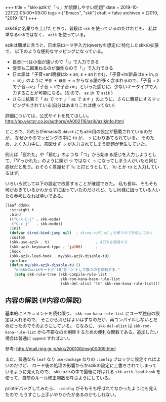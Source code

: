 +++
title = "skk-azikで「っ」が誤爆しやすい問題"
date = 2019-10-22T22:05:00+09:00
tags = ["Emacs", "skk"]
draft = false
archives = [2019, "2019-10"]
+++

skk48に名乗りを上げたとおり、普段は `skk` を使っているのだけれども、
私は単なるskkではなく、 `azik` を使っている。

azikは簡単に言うと、日本語ローマ字入力(qwertyを想定)に特化したskkの拡張で、
以下のような便利なマッピングになっている。

-   長音(ー)は小指が遠いので「:」で入力できる
-   促音も二回重ねるのが面倒なので「;」で入力できる
-   日本語は「子音+an(晩餐はb + an, s + anとか)」、「子音+in(新品はs + in, p + in)」のように `子音 + 母音 + n` からなる語が多く含まれるので、「子音 + zで子音+az」「子音 + kで子音+in」といった感じに、少ないキータイプで入力することが可能になる。(なので、 `az` `ik` で `azik` )
-   さらに拡張で「 `ds` で `です` 」「 `ms` で `ます` 」のように、さらに簡易にするマッピングもされている(自分はあまりこれは使ってない)

詳細については、公式サイトを見てほしい。
<http://hp.vector.co.jp/authors/VA002116/azik/azikinfo.html>

ところで、われらがemacsの `ddskk` にもazik用の設定が搭載されているのだが、
なぜかそのマッピングの中に `tU` が、 `っ` にわりあてられている。
そのため、よく入力中に、意図せず `っ` が入力されてしまう問題が発生していた。

例えば「疲れた」や「積む」のような「つ」から始まる感じを入力しようとして、「▽っかれた」のように頭が `つ` ではなく `っ` になってしまう人がいたら同じ症状だと思う。おそらく意識せず `Tu` と打とうとして、 `TU` とか `tU` と入力しているはず。

いろいろ試して以下の設定で改善することが確認できた。
私も長年、そもそも何がおきているかわからずに困っていたのだけれど、もし同様に困っている人いたら参考になれば幸いである。

```lisp
(leaf ddskk
  :straight t
  :bind
  (("C-x C-j" . skk-mode)
   ("C-x j"   . skk-mode))
  :init
  (defvar dired-bind-jump nil)  ; dired-xがC-xC-jを奪うので対処しておく
  :custom
  (skk-use-azik . t)                     ; AZIKを使用する
  (skk-azik-keyboard-type . 'jp106)      ;
  :hook
  (skk-azik-load-hook . my/skk-azik-disable-tU)
  :preface
  (defun my/skk-azik-disable-tU ()
    "ddskkのazikモードが`tU'を`つ'として扱うのを抑制する."
    (setq skk-rule-tree (skk-compile-rule-list
                         skk-rom-kana-base-rule-list
                         (skk-del-alist "tU" skk-rom-kana-rule-list)))))
```


## 内容の解説 {#内容の解説}

基本的にドキュメントを読む限り、 `skk-rom-kana-rule-list` にユーザ独自の設定は入れるので、
そこから消せばよいはずなのだが、再コンパイルしないとだめだったのでそのようにしている。
ちなみに、 `skk-del-alist` は `skk-rom-kana-rule-list` から不要なのを削除するための便利な関数である。追加したい場合は普通に `append` すればよい。

参考: <http://mail.ring.gr.jp/skk/200106/msg00009.html>

また、普通なら `leaf` なり `use-package` なりの `:config` ブロックに設定すればよいのだけど、
ロード後の処理の影響からかazikの設定に上書きされてしまっているように見えたので、
skk-azikの中で最後に呼ばれる `skk-azik-load-hook` を使って、自前のルール修正関数を呼ぶようにしている。

printデバッグしてみたら、 `:config` がそもそも呼ばれてなかったようにも見えたので
もうすこし上手いやりかたがあるのかもしれない。
